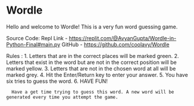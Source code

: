 # Wordle
Hello and welcome to Wordle! This is a very fun word guessing game.

Source Code:
Repl Link - https://replit.com/@AvyanGupta/Wordle-in-Python-Final#main.py
GitHub    - https://github.com/coolavy/Wordle


Rules :
      1. Letters that are in the correct places will be marked green.
      2. Letters that exist in the word but are not in the correct position will be marked yellow.
      3. Letters that are not in the chosen word at all will be marked grey.
      4. Hit the Enter/Return key to enter your answer.
      5. You have six tries to guess the word.
      6. HAVE FUN!

      Have a get time trying to guess this word. A new word will be generated every time you attempt the game.
